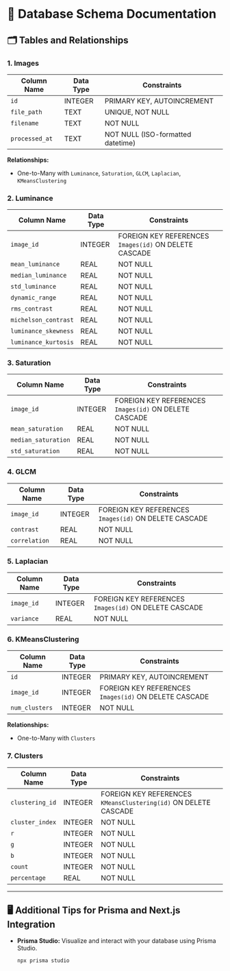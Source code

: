 # 📑 Database Schema Documentation

## 🗂️ Tables and Relationships

### 1. Images

| Column Name    | Data Type | Constraints                       |
| -------------- | --------- | --------------------------------- |
| `id`           | INTEGER   | PRIMARY KEY, AUTOINCREMENT        |
| `file_path`    | TEXT      | UNIQUE, NOT NULL                  |
| `filename`     | TEXT      | NOT NULL                          |
| `processed_at` | TEXT      | NOT NULL (ISO-formatted datetime) |

**Relationships:**

-   One-to-Many with `Luminance`, `Saturation`, `GLCM`, `Laplacian`, `KMeansClustering`

### 2. Luminance

| Column Name          | Data Type | Constraints                                           |
| -------------------- | --------- | ----------------------------------------------------- |
| `image_id`           | INTEGER   | FOREIGN KEY REFERENCES `Images(id)` ON DELETE CASCADE |
| `mean_luminance`     | REAL      | NOT NULL                                              |
| `median_luminance`   | REAL      | NOT NULL                                              |
| `std_luminance`      | REAL      | NOT NULL                                              |
| `dynamic_range`      | REAL      | NOT NULL                                              |
| `rms_contrast`       | REAL      | NOT NULL                                              |
| `michelson_contrast` | REAL      | NOT NULL                                              |
| `luminance_skewness` | REAL      | NOT NULL                                              |
| `luminance_kurtosis` | REAL      | NOT NULL                                              |

### 3. Saturation

| Column Name         | Data Type | Constraints                                           |
| ------------------- | --------- | ----------------------------------------------------- |
| `image_id`          | INTEGER   | FOREIGN KEY REFERENCES `Images(id)` ON DELETE CASCADE |
| `mean_saturation`   | REAL      | NOT NULL                                              |
| `median_saturation` | REAL      | NOT NULL                                              |
| `std_saturation`    | REAL      | NOT NULL                                              |

### 4. GLCM

| Column Name   | Data Type | Constraints                                           |
| ------------- | --------- | ----------------------------------------------------- |
| `image_id`    | INTEGER   | FOREIGN KEY REFERENCES `Images(id)` ON DELETE CASCADE |
| `contrast`    | REAL      | NOT NULL                                              |
| `correlation` | REAL      | NOT NULL                                              |

### 5. Laplacian

| Column Name | Data Type | Constraints                                           |
| ----------- | --------- | ----------------------------------------------------- |
| `image_id`  | INTEGER   | FOREIGN KEY REFERENCES `Images(id)` ON DELETE CASCADE |
| `variance`  | REAL      | NOT NULL                                              |

### 6. KMeansClustering

| Column Name    | Data Type | Constraints                                           |
| -------------- | --------- | ----------------------------------------------------- |
| `id`           | INTEGER   | PRIMARY KEY, AUTOINCREMENT                            |
| `image_id`     | INTEGER   | FOREIGN KEY REFERENCES `Images(id)` ON DELETE CASCADE |
| `num_clusters` | INTEGER   | NOT NULL                                              |

**Relationships:**

-   One-to-Many with `Clusters`

### 7. Clusters

| Column Name     | Data Type | Constraints                                                     |
| --------------- | --------- | --------------------------------------------------------------- |
| `clustering_id` | INTEGER   | FOREIGN KEY REFERENCES `KMeansClustering(id)` ON DELETE CASCADE |
| `cluster_index` | INTEGER   | NOT NULL                                                        |
| `r`             | INTEGER   | NOT NULL                                                        |
| `g`             | INTEGER   | NOT NULL                                                        |
| `b`             | INTEGER   | NOT NULL                                                        |
| `count`         | INTEGER   | NOT NULL                                                        |
| `percentage`    | REAL      | NOT NULL                                                        |

---

## 🖥️ Additional Tips for Prisma and Next.js Integration

-   **Prisma Studio:** Visualize and interact with your database using Prisma Studio.

    ```bash
    npx prisma studio
    ```
